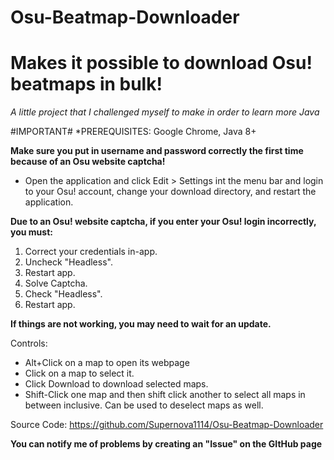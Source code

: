 # Osu-Beatmap-Downloader
# Makes it possible to download Osu! beatmaps in bulk!

*A little project that I challenged myself to make in order to learn more Java*

#IMPORTANT#
*PREREQUISITES: Google Chrome, Java 8+


**Make sure you put in username and password 
correctly the first time because of an Osu website captcha!**

* Open the application and click Edit > Settings int the menu bar and login to your Osu! account, change your download directory,
and restart the application.

**Due to an Osu! website captcha, if you enter your Osu! login incorrectly, you must:**
1. Correct your credentials in-app.
2. Uncheck "Headless".
3. Restart app.
4. Solve Captcha.
5. Check "Headless".
6. Restart app.

**If things are not working, you may need to wait for an update.**

Controls:
* Alt+Click on a map to open its webpage
* Click on a map to select it.
* Click Download to download selected maps.
* Shift-Click one map and then shift click another to select
all maps in between inclusive. Can be used to deselect maps as well.

Source Code: https://github.com/Supernova1114/Osu-Beatmap-Downloader

**You can notify me of problems by creating an "Issue" on the GItHub page**
